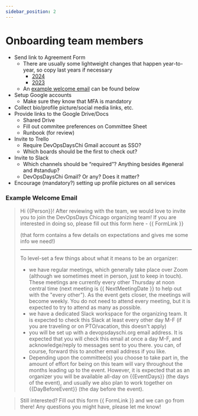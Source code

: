 ```yaml
---
sidebar_position: 2
---
```


# Onboarding team members

- Send link to Agreement Form
  - There are usually some lightweight changes that happen year-to-year, so copy last years if necessary
      - [2024](https://docs.google.com/forms/d/11NGoXaShSN9__yVySav7w2L-T9H5_2gbXQS1U4bot-s/edit?ts=654a5c55)
      - [2023](https://docs.google.com/forms/d/1nsQ2s9mZ67so3WDR89tYYmF9s9_eHjDjwztJuZUp3CA/edit)
  - An [example welcome email](#example-welcome-email) can be found below
- Setup Google accounts
  - Make sure they know that MFA is mandatory
- Collect bio/profile picture/social media links, etc.
- Provide links to the Google Drive/Docs
  - Shared Drive
  - Fill out commitee preferences on Committee Sheet
  - Runbook (for review)
- Invite to Trello
  - Require DevOpsDaysChi Gmail account as SSO?
  - Which boards should be the first to check out?
- Invite to Slack
  - Which channels should be “required”? Anything besides #general and #standup?
  - DevOpsDaysChi Gmail? Or any?  Does it matter?
- Encourage (mandatory?) setting up profile pictures on all services


### Example Welcome Email


> Hi {{Person}}! After reviewing with the team, we would love to invite you to join the DevOpsDays Chicago organizing team! If you are interested in doing so, please fill out this form here - {{ FormLink }}
> 
> (that form contains a few details on expectations and gives me some info we need!)
> 
> ******************************************************
> 
> To level-set a few things about what it means to be an organizer:
> 
> - we have regular meetings, which generally take place over Zoom (although we sometimes meet in person, just to keep in touch). These meetings are currently every other Thursday at noon central time (next meeting is {{ NextMeetingDate }} to help out with the "every other"). As the event gets closer, the meetings will become weekly. You do not need to attend every meeting, but it is expected to try to attend as many as possible. 
> - we have a dedicated Slack workspace for the organizing team. It is expected to check this Slack at least every other day M-F (if you are traveling or on PTO/vacation, this doesn't apply)
> - you will be set up with a devopsdayschi.org email address. It is expected that you will check this email at once a day M-F, and acknowledge/reply to messages sent to you there. you can, of course, forward this to another email address if you like.
> - Depending upon the committee(s) you choose to take part in, the amount of effort for being on this team will vary throughout the months leading up to the event. However, it is expected that as an organizer you will be available all-day on {{EventDays}} (the days of the event), and usually we also plan to work together on {{DayBeforeEvent}} (the day before the event). 

> Still interested? Fill out this form {{ FormLink }} and we can go from there! Any questions you might have, please let me know!
